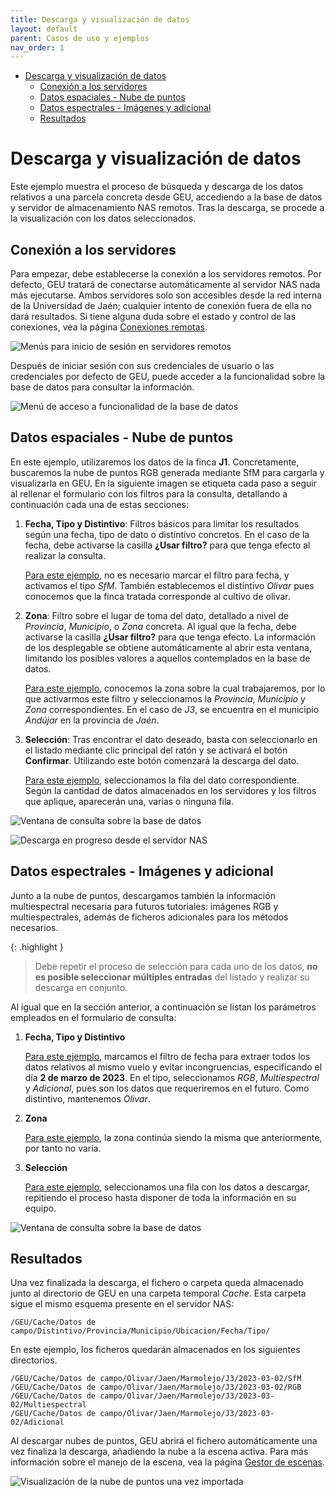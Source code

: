 ```yaml
---
title: Descarga y visualización de datos
layout: default
parent: Casos de uso y ejemplos
nav_order: 1
---
```


- [Descarga y visualización de datos](#descarga-y-visualización-de-datos)
  - [Conexión a los servidores](#conexión-a-los-servidores)
  - [Datos espaciales - Nube de puntos](#datos-espaciales---nube-de-puntos)
  - [Datos espectrales - Imágenes y adicional](#datos-espectrales---imágenes-y-adicional)
  - [Resultados](#resultados)


# Descarga y visualización de datos

Este ejemplo muestra el proceso de búsqueda y descarga de los datos relativos a una parcela concreta desde GEU, accediendo a la base de datos y servidor de almacenamiento NAS remotos. Tras la descarga, se procede a la visualización con los datos seleccionados.

## Conexión a los servidores

Para empezar, debe establecerse la conexión a los servidores remotos. Por defecto, GEU tratará de conectarse automáticamente al servidor NAS nada más ejecutarse. Ambos servidores solo son accesibles desde la red interna de la Universidad de Jaén; cualquier intento de conexión fuera de ella no dará resultados. Si tiene alguna duda sobre el estado y control de las conexiones, vea la página [Conexiones remotas](/Manual%20de%20usuario/Conexiones-remotas).

![Menús para inicio de sesión en servidores remotos](../Assets/Images/remotes_login.png)

Después de iniciar sesión con sus credenciales de usuario o las credenciales por defecto de GEU, puede acceder a la funcionalidad sobre la base de datos para consultar la información.

![Menú de acceso a funcionalidad de la base de datos](../Assets/Images/remotes_download.png)

## Datos espaciales - Nube de puntos

En este ejemplo, utilizaremos los datos de la finca **J1**. Concretamente, buscaremos la nube de puntos RGB generada mediante SfM para cargarla y visualizarla en GEU. En la siguiente imagen se etiqueta cada paso a seguir al rellenar el formulario con los filtros para la consulta, detallando a continuación cada una de estas secciones:

1. **Fecha, Tipo y Distintivo**: Filtros básicos para limitar los resultados según una fecha, tipo de dato o distintivo concretos. En el caso de la fecha, debe activarse la casilla **¿Usar filtro?** para que tenga efecto al realizar la consulta.

   <ins>Para este ejemplo</ins>, no es necesario marcar el filtro para fecha, y activamos el tipo *SfM*. También establecemos el distintivo *Olivar* pues conocemos que la finca tratada corresponde al cultivo de olivar.

2. **Zona**: Filtro sobre el lugar de toma del dato, detallado a nivel de *Provincia*, *Municipio*, o *Zona* concreta. Al igual que la fecha, debe activarse la casilla **¿Usar filtro?** para que tenga efecto. La información de los desplegable se obtiene automáticamente al abrir esta ventana, limitando los posibles valores a aquellos contemplados en la base de datos.
    
    <ins>Para este ejemplo</ins>, conocemos la zona sobre la cual trabajaremos, por lo que activarmos este filtro y seleccionamos la *Provincia*, *Municipio* y *Zona* correspondientes. En el caso de *J3*, se encuentra en el municipio *Andújar* en la provincia de *Jaén*.

3. **Selección**: Tras encontrar el dato deseado, basta con seleccionarlo en el listado mediante clic principal del ratón y se activará el botón **Confirmar**. Utilizando este botón comenzará la descarga del dato.

    <ins>Para este ejemplo</ins>, seleccionamos la fila del dato correspondiente. Según la cantidad de datos almacenados en los servidores y los filtros que aplique, aparecerán una, varias o ninguna fila.

![Ventana de consulta sobre la base de datos](../Assets/Images/downloaddata_query.png)

![Descarga en progreso desde el servidor NAS](../Assets/Images/downloaddata_download.png)

## Datos espectrales - Imágenes y adicional

Junto a la nube de puntos, descargamos también la información multiespectral necesaria para futuros tutoriales: imágenes RGB y multiespectrales, además de ficheros adicionales para los métodos necesarios. 

{: .highlight }
> Debe repetir el proceso de selección para cada uno de los datos, **no es posible seleccionar múltiples entradas** del listado y realizar su descarga en conjunto.

Al igual que en la sección anterior, a continuación se listan los parámetros empleados en el formulario de consulta:

1. **Fecha, Tipo y Distintivo**
   
   <ins>Para este ejemplo</ins>, marcamos el filtro de fecha para extraer todos los datos relativos al mismo vuelo y evitar incongruencias, especificando el día **2 de marzo de 2023**. En el tipo, seleccionamos *RGB*, *Multiespectral* y *Adicional*, pues son los datos que requeriremos en el futuro. Como distintivo, mantenemos *Olivar*.

2. **Zona**
    
    <ins>Para este ejemplo</ins>, la zona continúa siendo la misma que anteriormente, por tanto no varía.

3. **Selección**

    <ins>Para este ejemplo</ins>, seleccionamos una fila con los datos a descargar, repitiendo el proceso hasta disponer de toda la información en su equipo.

![Ventana de consulta sobre la base de datos](../Assets/Images/downloaddata_queryextra.png)

## Resultados

Una vez finalizada la descarga, el fichero o carpeta queda almacenado junto al directorio de GEU en una carpeta temporal *Cache*. Esta carpeta sigue el mismo esquema presente en el servidor NAS:
```
/GEU/Cache/Datos de campo/Distintivo/Provincia/Municipio/Ubicacion/Fecha/Tipo/
```

En este ejemplo, los ficheros quedarán almacenados en los siguientes directorios.
```
/GEU/Cache/Datos de campo/Olivar/Jaen/Marmolejo/J3/2023-03-02/SfM
/GEU/Cache/Datos de campo/Olivar/Jaen/Marmolejo/J3/2023-03-02/RGB
/GEU/Cache/Datos de campo/Olivar/Jaen/Marmolejo/J3/2023-03-02/Multiespectral
/GEU/Cache/Datos de campo/Olivar/Jaen/Marmolejo/J3/2023-03-02/Adicional
```

Al descargar nubes de puntos, GEU abrirá el fichero automáticamente una vez finaliza la descarga, añadiendo la nube a la escena activa. Para más información sobre el manejo de la escena, vea la página [Gestor de escenas](/Manual%20de%20usuario/Gestor-de-escenas).

![Visualización de la nube de puntos una vez importada](../Assets/Images/downloaddata_view.png)